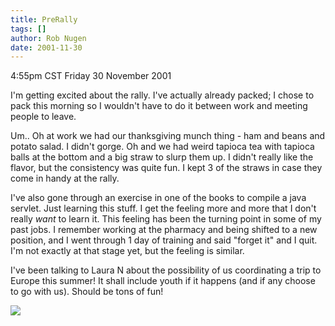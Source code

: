 ```yaml
---
title: PreRally
tags: []
author: Rob Nugen
date: 2001-11-30
---
```


<title></title>
<p class=date>4:55pm CST Friday 30 November 2001</p>

<p>I'm getting excited about the rally.  I've actually already packed;
I chose to pack this morning so I wouldn't have to do it between work
and meeting people to leave.</p>

<p>Um.. Oh at work we had our thanksgiving munch thing - ham and beans
and potato salad.  I didn't gorge.  Oh and we had weird tapioca tea
with tapioca balls at the bottom and a big straw to slurp them up. I
didn't really like the flavor, but the consistency was quite fun.  I
kept 3 of the straws in case they come in handy at the rally.</p>

<p>I've also gone through an exercise in one of the books to compile a
java servlet.  Just learning this stuff.  I get the feeling more and
more that I don't really <em>want</em> to learn it.  This feeling has
been the turning point in some of my past jobs. I remember working at
the pharmacy and being shifted to a new position, and I went through 1
day of training and said "forget it" and I quit.  I'm not exactly at
that stage yet, but the feeling is similar.</p>

<p>I've been talking to Laura N about the possibility of us
coordinating a trip to Europe this summer!  It shall include youth if
it happens (and if any choose to go with us).  Should be tons of
fun!</p>

<p><img src='/images/rob/wL-ROB.gif'/></p>

